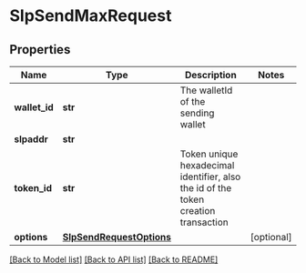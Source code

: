 # SlpSendMaxRequest

## Properties
Name | Type | Description | Notes
------------ | ------------- | ------------- | -------------
**wallet_id** | **str** | The walletId of the sending wallet  | 
**slpaddr** | **str** |  | 
**token_id** | **str** | Token unique hexadecimal identifier, also the id of the token creation transaction | 
**options** | [**SlpSendRequestOptions**](SlpSendRequestOptions.md) |  | [optional] 

[[Back to Model list]](../README.md#documentation-for-models) [[Back to API list]](../README.md#documentation-for-api-endpoints) [[Back to README]](../README.md)



